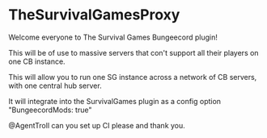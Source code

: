 TheSurvivalGamesProxy
=====================

Welcome everyone to The Survival Games Bungeecord plugin!

This will be of use to massive servers that con't support all their players on one CB instance.


This will allow you to run one SG instance across a network of CB servers, with one central hub server.


It will integrate into the SurvivalGames plugin as a config option "BungeecordMods: true"


@AgentTroll can you set up CI please and thank you.
